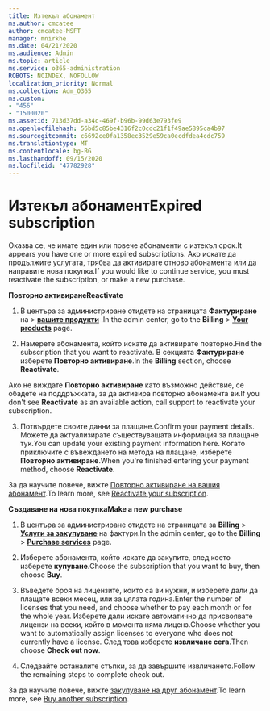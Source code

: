 ```yaml
---
title: Изтекъл абонамент
ms.author: cmcatee
author: cmcatee-MSFT
manager: mnirkhe
ms.date: 04/21/2020
ms.audience: Admin
ms.topic: article
ms.service: o365-administration
ROBOTS: NOINDEX, NOFOLLOW
localization_priority: Normal
ms.collection: Adm_O365
ms.custom:
- "456"
- "1500020"
ms.assetid: 713d37dd-a34c-469f-b96b-99d63e793fe9
ms.openlocfilehash: 56bd5c85be4316f2c0cdc21f1f49ae5895ca4b97
ms.sourcegitcommit: c6692ce0fa1358ec3529e59ca0ecdfdea4cdc759
ms.translationtype: MT
ms.contentlocale: bg-BG
ms.lasthandoff: 09/15/2020
ms.locfileid: "47782928"
---
```

# <a name="expired-subscription"></a><span data-ttu-id="eb279-102">Изтекъл абонамент</span><span class="sxs-lookup"><span data-stu-id="eb279-102">Expired subscription</span></span>

<span data-ttu-id="eb279-103">Оказва се, че имате един или повече абонаменти с изтекъл срок.</span><span class="sxs-lookup"><span data-stu-id="eb279-103">It appears you have one or more expired subscriptions.</span></span> <span data-ttu-id="eb279-104">Ако искате да продължите услугата, трябва да активирате отново абонамента или да направите нова покупка.</span><span class="sxs-lookup"><span data-stu-id="eb279-104">If you would like to continue service, you must reactivate the subscription, or make a new purchase.</span></span>
  
<span data-ttu-id="eb279-105">**Повторно активиране**</span><span class="sxs-lookup"><span data-stu-id="eb279-105">**Reactivate**</span></span>
  
1. <span data-ttu-id="eb279-106">В центъра за администриране отидете на страницата **Фактуриране** на \> **[вашите продукти](https://go.microsoft.com/fwlink/p/?linkid=842054)** .</span><span class="sxs-lookup"><span data-stu-id="eb279-106">In the admin center, go to the **Billing** \> **[Your products](https://go.microsoft.com/fwlink/p/?linkid=842054)** page.</span></span>

2. <span data-ttu-id="eb279-107">Намерете абонамента, който искате да активирате повторно.</span><span class="sxs-lookup"><span data-stu-id="eb279-107">Find the subscription that you want to reactivate.</span></span> <span data-ttu-id="eb279-108">В секцията **Фактуриране** изберете **Повторно активиране**.</span><span class="sxs-lookup"><span data-stu-id="eb279-108">In the **Billing** section, choose **Reactivate**.</span></span>

<span data-ttu-id="eb279-109">Ако не виждате **Повторно активиране** като възможно действие, се обадете на поддръжката, за да активира повторно абонамента ви.</span><span class="sxs-lookup"><span data-stu-id="eb279-109">If you don't see **Reactivate** as an available action, call support to reactivate your subscription.</span></span>

3. <span data-ttu-id="eb279-110">Потвърдете своите данни за плащане.</span><span class="sxs-lookup"><span data-stu-id="eb279-110">Confirm your payment details.</span></span> <span data-ttu-id="eb279-111">Можете да актуализирате съществуващата информация за плащане тук.</span><span class="sxs-lookup"><span data-stu-id="eb279-111">You can update your existing payment information here.</span></span> <span data-ttu-id="eb279-112">Когато приключите с въвеждането на метода на плащане, изберете **Повторно активиране**.</span><span class="sxs-lookup"><span data-stu-id="eb279-112">When you're finished entering your payment method, choose **Reactivate**.</span></span>

<span data-ttu-id="eb279-113">За да научите повече, вижте [Повторно активиране на вашия абонамент](https://docs.microsoft.com/microsoft-365/commerce/subscriptions/reactivate-your-subscription).</span><span class="sxs-lookup"><span data-stu-id="eb279-113">To learn more, see [Reactivate your subscription](https://docs.microsoft.com/microsoft-365/commerce/subscriptions/reactivate-your-subscription).</span></span>

<span data-ttu-id="eb279-114">**Създаване на нова покупка**</span><span class="sxs-lookup"><span data-stu-id="eb279-114">**Make a new purchase**</span></span>
  
1. <span data-ttu-id="eb279-115">В центъра за администриране отидете на страницата за **Billing** \> **[Услуги за закупуване](https://go.microsoft.com/fwlink/p/?linkid=868433)** на фактури.</span><span class="sxs-lookup"><span data-stu-id="eb279-115">In the admin center, go to the **Billing** \> **[Purchase services](https://go.microsoft.com/fwlink/p/?linkid=868433)** page.</span></span>

2. <span data-ttu-id="eb279-116">Изберете абонамента, който искате да закупите, след което изберете **купуване**.</span><span class="sxs-lookup"><span data-stu-id="eb279-116">Choose the subscription that you want to buy, then choose **Buy**.</span></span>

3. <span data-ttu-id="eb279-117">Въведете броя на лицензите, които са ви нужни, и изберете дали да плащате всеки месец, или за цялата година.</span><span class="sxs-lookup"><span data-stu-id="eb279-117">Enter the number of licenses that you need, and choose whether to pay each month or for the whole year.</span></span> <span data-ttu-id="eb279-118">Изберете дали искате автоматично да присвоявате лицензи на всеки, който в момента няма лиценз.</span><span class="sxs-lookup"><span data-stu-id="eb279-118">Choose whether you want to automatically assign licenses to everyone who does not currently have a license.</span></span> <span data-ttu-id="eb279-119">След това изберете **извличане сега**.</span><span class="sxs-lookup"><span data-stu-id="eb279-119">Then choose **Check out now**.</span></span>

4. <span data-ttu-id="eb279-120">Следвайте останалите стъпки, за да завършите извличането.</span><span class="sxs-lookup"><span data-stu-id="eb279-120">Follow the remaining steps to complete check out.</span></span>

<span data-ttu-id="eb279-121">За да научите повече, вижте [закупуване на друг абонамент](https://docs.microsoft.com/microsoft-365/commerce/buy-another-subscription).</span><span class="sxs-lookup"><span data-stu-id="eb279-121">To learn more, see [Buy another subscription](https://docs.microsoft.com/microsoft-365/commerce/buy-another-subscription).</span></span>
